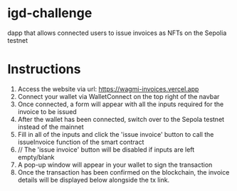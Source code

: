 # igd-challenge
dapp that allows connected users to issue invoices as NFTs on the Sepolia testnet

# Instructions
1. Access the website via url: https://wagmi-invoices.vercel.app
2. Connect your wallet via WalletConnect on the top right of the navbar
3. Once connected, a form will appear with all the inputs required for the invoice to be issued
4. After the wallet has been connected, switch over to the Sepola testnet instead of the mainnet
5. Fill in all of the inputs and click the 'issue invoice' button to call the issueInvoice function of the smart contract
6. // The 'issue invoice' button will be disabled if inputs are left empty/blank
7. A pop-up window will appear in your wallet to sign the transaction
8. Once the transaction has been confirmed on the blockchain, the invoice details will be displayed below alongside the tx link.


